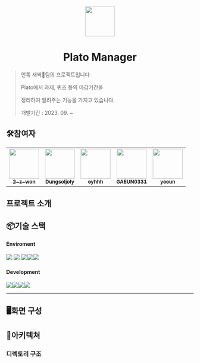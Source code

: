 # 

<div align="center">
<img src="https://i.ibb.co/ccwB1q7/UNTOC.jpg" width="80 alt=""/>
</div>

# <div align="center">Plato Manager</div>

>
> 언톡 새싹🌱팀의 프로젝트입니다
>
> Plato에서 과제, 퀴즈 등의 마감기간을
> 
> 정리하여 알려주는 기능을 가지고 있습니다.
>  
> 개발기간 : 2023. 09. ~

## 🛠️참여자

<table>
<tr>
<td align="center">
<a href="https://github.com/2-z-won">
<img src="https://avatars.githubusercontent.com/u/148948672?v=4" width="80" alt=""/>
<br />
<sub><b>2-z-won</b></sub>
</a>
<br />
</td>
  
<td align="center">
<a href="https://github.com/Dungsoljoly">
<img src="https://avatars.githubusercontent.com/u/132836281?v=4" width="80" alt=""/>
<br />
<sub><b>Dungsoljoly</b></sub>
</a>
<br />
</td>

<td align="center">
<a href="https://github.com/eyhhh">
<img src="https://avatars.githubusercontent.com/u/143821232?v=4" width="80" alt=""/>
<br />
<sub><b>eyhhh</b></sub>
</a>
<br />
</td>

<td align="center">
<a href="https://github.com/GAEUN0331">
<img src="https://avatars.githubusercontent.com/u/127065994?v=4" width="80" alt=""/>
<br />
<sub><b>GAEUN0331</b></sub>
</a>
<br />
</td>

<td align="center">
<a href="https://github.com/yeeun">
<img src="https://avatars.githubusercontent.com/u/143855139?v=4" width="80" alt=""/>
<br />
<sub><b>yeeun</b></sub>
</a>
<br />
</td>

</tr>
</table>

## 프로젝트 소개

## 📦기술 스택

#### Enviroment

<img src="https://img.shields.io/badge/visual_studio_code-007ACC?style=for-the-badge&logo=visualstudiocode&logoColor=white"> <img src="https://img.shields.io/badge/github-181717?style=for-the-badge&logo=github&logoColor=white"> <img src="https://img.shields.io/badge/figma-F24E1E?style=for-the-badge&logo=figma&logoColor=white"><img src="https://img.shields.io/badge/pycharm-000000?style=for-the-badge&logo=pycharm&logoColor=white"/><img src="https://img.shields.io/badge/notion-000000?style=for-the-badge&logo=notion&logoColor=white"/>

#### Development

<img src="https://img.shields.io/badge/python-3776AB?style=for-the-badge&logo=python&logoColor=white"/><img src="https://img.shields.io/badge/flutter-02569B?style=for-the-badge&logo=flutter&logoColor=white"/><img src="https://img.shields.io/badge/dart-0175C2?style=for-the-badge&logo=dart&logoColor=white"/><img src="https://img.shields.io/badge/discord-5865F2?style=for-the-badge&logo=discord&logoColor=white"/>

---

## 🖥️화면 구성

## 📂아키텍쳐

### 디렉토리 구조
